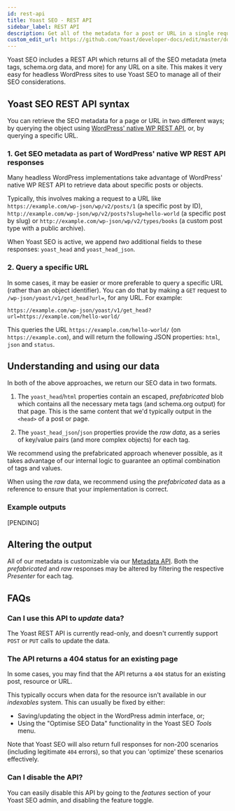 ```yaml
---
id: rest-api
title: Yoast SEO - REST API
sidebar_label: REST API
description: Get all of the metadata for a post or URL in a single request, and as part of WordPress' WP-JSON response.
custom_edit_url: https://github.com/Yoast/developer-docs/edit/master/docs/customization/apis/rest-api.md
---
```


Yoast SEO includes a REST API which returns all of the SEO metadata (meta tags, schema.org data, and more) for any URL on a site. This makes it very easy for headless WordPress sites to use Yoast SEO to manage all of their SEO considerations.

## Yoast SEO REST API syntax
You can retrieve the SEO metadata for a page or URL in two different ways; by querying the object using [WordPress' native WP REST API](https://developer.wordpress.org/rest-api/reference/), or, by querying a specific URL.

### 1. Get SEO metadata as part of WordPress' native WP REST API responses
Many headless WordPress implementations take advantage of WordPress' native WP REST API to retrieve data about specific posts or objects.

Typically, this involves making a request to a URL like `https://example.com/wp-json/wp/v2/posts/1` (a specific post by ID), `http://example.com/wp-json/wp/v2/posts?slug=hello-world` (a specific post by slug) or `http://example.com/wp-json/wp/v2/types/books` (a custom post type with a public archive).

When Yoast SEO is active, we append *two* additional fields to these responses: `yoast_head` and `yoast_head_json`.

### 2. Query a specific URL
In some cases, it may be easier or more preferable to query a specific URL (rather than an object identifier). You can do that by making a `GET` request to `/wp-json/yoast/v1/get_head?url=`, for any URL. For example:

```
https://example.com/wp-json/yoast/v1/get_head?url=https://example.com/hello-world/
```

This queries the URL `https://example.com/hello-world/` (on `https://example.com`), and will return the following JSON properties: `html`, `json` and `status`.

## Understanding and using our data
In both of the above approaches, we return our SEO data in two formats.

1. The `yoast_head`/`html` properties contain an escaped, *prefabricated* blob which contains all the necessary meta tags (and schema.org output) for that page. This is the same content that we'd typically output in the `<head>` of a post or page.

2. The `yoast_head_json`/`json` properties provide the *raw data*, as a series of key/value pairs (and more complex objects) for each tag.

We recommend using the prefabricated approach whenever possible, as it takes advantage of our internal logic to guarantee an optimal combination of tags and values.

When using the *raw* data, we recommend using the *prefabricated* data as a reference to ensure that your implementation is correct.

### Example outputs
[PENDING]

## Altering the output
All of our metadata is customizable via our [Metadata API](https://developer.yoast.com/customization/apis/metadata-api).
Both the *prefabricated* and *raw* responses may be altered by filtering the respective *Presenter* for each tag.

## FAQs

### Can I use this API to *update* data?
The Yoast REST API is currently read-only, and doesn't currently support `POST` or `PUT` calls to update the data.

### The API returns a 404 status for an existing page
In some cases, you may find that the API returns a `404` status for an existing post, resource or URL.

This typically occurs when data for the resource isn't available in our *indexables* system. This can usually be fixed by either:

- Saving/updating the object in the WordPress admin interface, or;
- Using the "Optimise SEO Data" functionality in the Yoast SEO *Tools* menu.

Note that Yoast SEO will also return full responses for non-200 scenarios (including legitimate `404` errors), so that you can 'optimize' these scenarios effectively.

### Can I disable the API?
You can easily disable this API by going to the *features* section of your Yoast SEO admin, and disabling the feature toggle.
